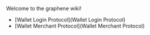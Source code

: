Welcome to the graphene wiki!

* [Wallet Login Protocol](Wallet Login Protocol)
* [Wallet Merchant Protocol](Wallet Merchant Protocol)